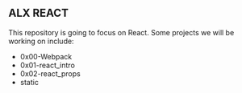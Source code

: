 ## ALX REACT

This repository is going to focus on React.
Some projects we will be working on include: 
- 0x00-Webpack
- 0x01-react_intro
- 0x02-react_props
- static
